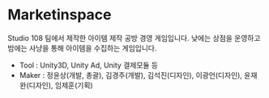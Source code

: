 # Marketinspace

Studio 108 팀에서 제작한 아이템 제작 공방 경영 게임입니다.
낮에는 상점을 운영하고 밤에는 사냥을 통해 아이템을 수집하는 게임입니다.

- Tool : Unity3D, Unity Ad, Unity 결제모듈 등
- Maker : 정윤상(개발, 총괄), 김경주(개발), 김석진(디자인), 이광언(디자인), 윤재완(디자인), 임제훈(기획)
